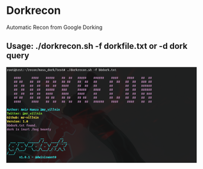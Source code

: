 # Dorkrecon
Automatic Recon from Google Dorking
## Usage: ./dorkrecon.sh -f dorkfile.txt or  -d dork query

![The POC Image](https://github.com/mr-vill4in/dorkrecon/blob/main/2023-12-19_22-55.png)
